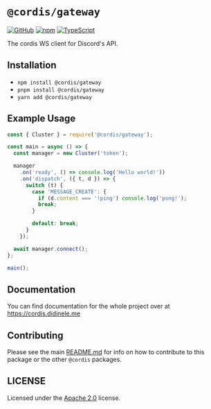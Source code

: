 # `@cordis/gateway`  

[![GitHub](https://img.shields.io/badge/License-Apache%202.0-yellow.svg)](https://github.com/cordis-lib/cordis/blob/main/LICENSE)
[![npm](https://img.shields.io/npm/v/@cordis/gateway?color=crimson&logo=npm)](https://www.npmjs.com/package/@cordis/gateway)
[![TypeScript](https://github.com/cordis-lib/cordis/actions/workflows/quality.yml/badge.svg)](https://github.com/cordis-lib/cordis/actions/workflows/quality.yml)

The cordis WS client for Discord's API.

## Installation
- `npm install @cordis/gateway` 
- `pnpm install @cordis/gateway` 
- `yarn add @cordis/gateway`

## Example Usage
```ts
const { Cluster } = require('@cordis/gateway');

const main = async () => {
  const manager = new Cluster('token');

  manager
    .on('ready', () => console.log('Hello world!'))
    .on('dispatch', ({ t, d }) => {
      switch (t) {
        case 'MESSAGE_CREATE': {
          if (d.content === '!ping') console.log('pong!');
          break;
        }

        default: break;
      }
    });

  await manager.connect();
};

main();
```

## Documentation
You can find documentation for the whole project over at https://cordis.didinele.me

## Contributing
Please see the main [README.md](https://github.com/cordis-lib/cordis) for info on how to contribute to this package or the other `@cordis` packages.

## LICENSE
Licensed under the [Apache 2.0](https://github.com/cordis-lib/cordis/blob/main/LICENSE) license.